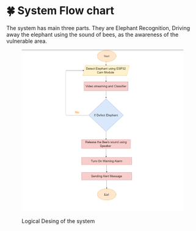 # 🍀 System Flow chart

The system has main three parts. They are Elephant Recognition, Driving away the elephant using the sound of bees, as the awareness of the vulnerable area.

<figure><img src="../../../.gitbook/assets/ddddd.png" alt=""><figcaption><p>Logical Desing of the system</p></figcaption></figure>
